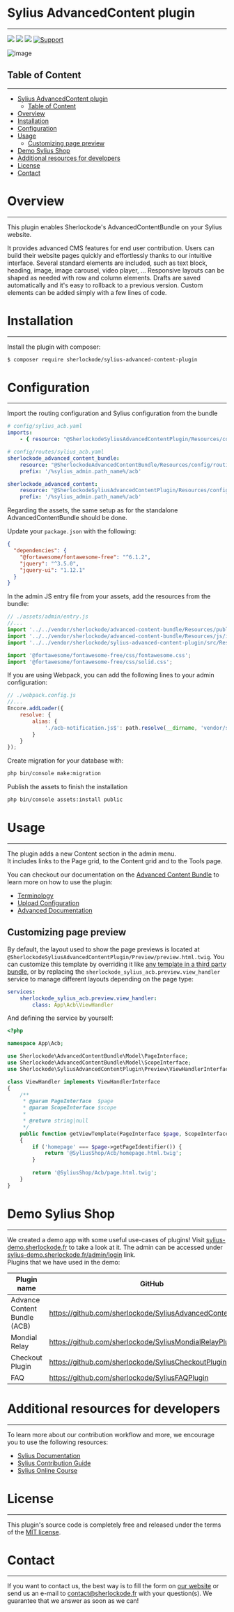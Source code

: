 # Sylius AdvancedContent plugin

----

[ ![](https://img.shields.io/packagist/l/sherlockode/sylius-advanced-content-plugin)](https://packagist.org/packages/sherlockode/sylius-advanced-content-plugin "License")
[ ![](https://img.shields.io/packagist/v/sherlockode/sylius-advanced-content-plugin)](https://packagist.org/packages/sherlockode/sylius-advanced-content-plugin "Version")
[ ![](https://poser.pugx.org/sherlockode/sylius-advanced-content-plugin/downloads)](https://packagist.org/packages/sherlockode/sylius-advanced-content-plugin "Total Downloads")
[ ![Support](https://img.shields.io/badge/support-contact%20author-blue])](https://www.sherlockode.fr/contactez-nous/?utm_source=github&utm_medium=referral&utm_campaign=plugins_sylius_acb)

![image](https://user-images.githubusercontent.com/22291441/230099691-0fad8407-9883-4f0c-bdbd-9d6a8245a8db.png)

## Table of Content

----

- [Sylius AdvancedContent plugin](#sylius-advancedcontent-plugin)
  - [Table of Content](#table-of-content)
- [Overview](#overview)
- [Installation](#installation)
- [Configuration](#configuration)
- [Usage](#usage)
  - [Customizing page preview](#customizing-page-preview)
- [Demo Sylius Shop](#demo-sylius-shop)
- [Additional resources for developers](#additional-resources-for-developers)
- [License](#license)
- [Contact](#contact)


# Overview

----

This plugin enables Sherlockode's AdvancedContentBundle on your Sylius website.

It provides advanced CMS features for end user contribution.
Users can build their website pages quickly and effortlessly thanks to our intuitive interface.
Several standard elements are included, such as text block, heading, image, image carousel, video player, ...
Responsive layouts can be shaped as needed with row and column elements.
Drafts are saved automatically and it's easy to rollback to a previous version.
Custom elements can be added simply with a few lines of code.

# Installation

----

Install the plugin with composer:

```bash
$ composer require sherlockode/sylius-advanced-content-plugin
```

# Configuration

----

Import the routing configuration and Sylius configuration from the bundle

```yaml
# config/sylius_acb.yaml
imports:
    - { resource: "@SherlockodeSyliusAdvancedContentPlugin/Resources/config/config.yaml" }
```

```yaml
# config/routes/sylius_acb.yaml
sherlockode_advanced_content_bundle:
    resource: "@SherlockodeAdvancedContentBundle/Resources/config/routing/base.xml"
    prefix: '/%sylius_admin.path_name%/acb'

sherlockode_advanced_content:
    resource: "@SherlockodeSyliusAdvancedContentPlugin/Resources/config/admin_routing.yaml"
    prefix: '/%sylius_admin.path_name%/acb'
```

Regarding the assets, the same setup as for the standalone AdvancedContentBundle should be done.

Update your `package.json` with the following:

```json
{
  "dependencies": {
    "@fortawesome/fontawesome-free": "^6.1.2",
    "jquery": "^3.5.0",
    "jquery-ui": "1.12.1"
  }
}
```

In the admin JS entry file from your assets, add the resources from the bundle:

```js
// ./assets/admin/entry.js
//...
import '../../vendor/sherlockode/advanced-content-bundle/Resources/public/css/index.scss';
import '../../vendor/sherlockode/advanced-content-bundle/Resources/js/index.js';
import '../../vendor/sherlockode/sylius-advanced-content-plugin/src/Resources/public/css/index.scss';

import '@fortawesome/fontawesome-free/css/fontawesome.css';
import '@fortawesome/fontawesome-free/css/solid.css';
```

If you are using Webpack, you can add the following lines to your admin     configuration:
```js
// ./webpack.config.js
//...
Encore.addLoader({
    resolve: {
        alias: {
            './acb-notification.js$': path.resolve(__dirname, 'vendor/sherlockode/sylius-advanced-content-plugin/src/Resources/js/AdvancedContentBundle/acb-notification.js')
        }
    }
});
```

Create migration for your database with:

```bash
php bin/console make:migration
```

Publish the assets to finish the installation

```bash
php bin/console assets:install public
```

# Usage

----

The plugin adds a new Content section in the admin menu.\
It includes links to the Page grid, to the Content grid and to the Tools page.

You can checkout our documentation on the [Advanced Content Bundle](https://github.com/sherlockode/advanced-content-bundle) to learn more on how to use the plugin:
- [Terminology](https://github.com/sherlockode/advanced-content-bundle#terminology)
- [Upload Configuration](https://github.com/sherlockode/advanced-content-bundle#upload-configuration)
- [Advanced Documentation](https://github.com/sherlockode/advanced-content-bundle#advanced-documentation)

## Customizing page preview

By default, the layout used to show the page previews is located at `@SherlockodeSyliusAdvancedContentPlugin/Preview/preview.html.twig`.
You can customize this template by overriding it like [any template in a third party bundle](https://symfony.com/doc/current/bundles/override.html#templates), or by replacing the `sherlockode_sylius_acb.preview.view_handler` service to manage different layouts depending on the page type:

```yaml
services:
    sherlockode_sylius_acb.preview.view_handler:
        class: App\Acb\ViewHandler
```

And defining the service by yourself:

```php
<?php

namespace App\Acb;

use Sherlockode\AdvancedContentBundle\Model\PageInterface;
use Sherlockode\AdvancedContentBundle\Model\ScopeInterface;
use Sherlockode\SyliusAdvancedContentPlugin\Preview\ViewHandlerInterface;

class ViewHandler implements ViewHandlerInterface
{
    /**
     * @param PageInterface  $page
     * @param ScopeInterface $scope
     *
     * @return string|null
     */
    public function getViewTemplate(PageInterface $page, ScopeInterface $scope): ?string
    {
        if ('homepage' === $page->getPageIdentifier()) {
            return '@SyliusShop/Acb/homepage.html.twig';
        }
        
        return '@SyliusShop/Acb/page.html.twig';
    }
}
```

# Demo Sylius Shop

----

We created a demo app with some useful use-cases of plugins!
Visit [sylius-demo.sherlockode.fr](https://sylius-demo.sherlockode.fr/) to take a look at it. The admin can be accessed under
[sylius-demo.sherlockode.fr/admin/login](https://sylius-demo.sherlockode.fr/admin/login) link.\
Plugins that we have used in the demo:

| Plugin name                  | GitHub                                                     | Sylius' Store |
|------------------------------|------------------------------------------------------------|---------------|
| Advance Content Bundle (ACB) | https://github.com/sherlockode/SyliusAdvancedContentPlugin | -             |
| Mondial Relay                | https://github.com/sherlockode/SyliusMondialRelayPlugin    | -             |
| Checkout Plugin              | https://github.com/sherlockode/SyliusCheckoutPlugin        | -             |
| FAQ                          | https://github.com/sherlockode/SyliusFAQPlugin             | -             |


# Additional resources for developers

----

To learn more about our contribution workflow and more, we encourage you to use the following resources:
* [Sylius Documentation](https://docs.sylius.com/en/latest/)
* [Sylius Contribution Guide](https://docs.sylius.com/en/latest/contributing/)
* [Sylius Online Course](https://sylius.com/online-course/)


# License

----

This plugin's source code is completely free and released under the terms of the [MIT license](LICENSE).


# Contact

----

If you want to contact us, the best way is to fill the form on [our website](https://www.sherlockode.fr/contactez-nous/?utm_source=github&utm_medium=referral&utm_campaign=plugins_sylius_acb) or send us an e-mail to contact@sherlockode.fr with your question(s). We guarantee that we answer as soon as we can!
